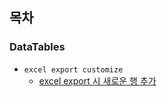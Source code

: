 
## 목차

### DataTables
 - `excel export customize`
    - [excel export 시 새로운 행 추가](addNewRow_excel.md)
